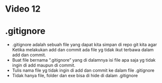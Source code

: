 # Video 12
# .gitignore


-	.gitignore adalah sebuah file yang dapat kita simpan di repo git kita agar Ketika melakukan add dan commit ada file yg tidak ikut terbawa dalam add dan commit.
-	Buat file bernama “.gitignore” yang di dalamnya isi file apa saja yg tidak ingin di add maupun di commit. 
-	Tulis nama file yg tidak ingin di add dan commit ke dalam file .gitignore
-	Tidak hanya file, folder dan exe bisa di hide di dalam .gitignore
